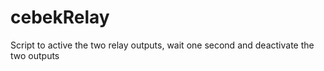 # cebekRelay
Script to active the two relay outputs, wait one second and deactivate the two outputs
